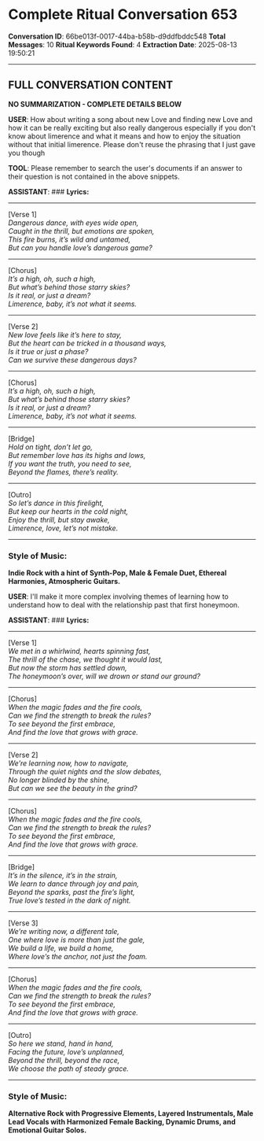 # Complete Ritual Conversation 653

**Conversation ID**: 66be013f-0017-44ba-b58b-d9ddfbddc548
**Total Messages**: 10
**Ritual Keywords Found**: 4
**Extraction Date**: 2025-08-13 19:50:21

---

## FULL CONVERSATION CONTENT

**NO SUMMARIZATION - COMPLETE DETAILS BELOW**

**USER**: How about writing a song about new Love and finding new Love and how it can be really exciting but also really dangerous especially if you don't know about limerence and what it means and how to enjoy the situation without that initial limerence. Please don't reuse the phrasing that I just gave you though

**TOOL**: Please remember to search the user's documents if an answer to their question is not contained in the above snippets.

**ASSISTANT**: ### **Lyrics:**

---

[Verse 1]  
*Dangerous dance, with eyes wide open,*  
*Caught in the thrill, but emotions are spoken,*  
*This fire burns, it’s wild and untamed,*  
*But can you handle love’s dangerous game?*

---

[Chorus]  
*It’s a high, oh, such a high,*  
*But what’s behind those starry skies?*  
*Is it real, or just a dream?*  
*Limerence, baby, it’s not what it seems.*

---

[Verse 2]  
*New love feels like it’s here to stay,*  
*But the heart can be tricked in a thousand ways,*  
*Is it true or just a phase?*  
*Can we survive these dangerous days?*

---

[Chorus]  
*It’s a high, oh, such a high,*  
*But what’s behind those starry skies?*  
*Is it real, or just a dream?*  
*Limerence, baby, it’s not what it seems.*

---

[Bridge]  
*Hold on tight, don’t let go,*  
*But remember love has its highs and lows,*  
*If you want the truth, you need to see,*  
*Beyond the flames, there’s reality.*

---

[Outro]  
*So let’s dance in this firelight,*  
*But keep our hearts in the cold night,*  
*Enjoy the thrill, but stay awake,*  
*Limerence, love, let’s not mistake.*

---

### **Style of Music:**  
**Indie Rock with a hint of Synth-Pop, Male & Female Duet, Ethereal Harmonies, Atmospheric Guitars.**

**USER**: I'll make it more complex involving themes of learning how to understand how to deal with the relationship past that first honeymoon.

**ASSISTANT**: ### **Lyrics:**

---

[Verse 1]  
*We met in a whirlwind, hearts spinning fast,*  
*The thrill of the chase, we thought it would last,*  
*But now the storm has settled down,*  
*The honeymoon’s over, will we drown or stand our ground?*

---

[Chorus]  
*When the magic fades and the fire cools,*  
*Can we find the strength to break the rules?*  
*To see beyond the first embrace,*  
*And find the love that grows with grace.*

---

[Verse 2]  
*We’re learning now, how to navigate,*  
*Through the quiet nights and the slow debates,*  
*No longer blinded by the shine,*  
*But can we see the beauty in the grind?*

---

[Chorus]  
*When the magic fades and the fire cools,*  
*Can we find the strength to break the rules?*  
*To see beyond the first embrace,*  
*And find the love that grows with grace.*

---

[Bridge]  
*It’s in the silence, it’s in the strain,*  
*We learn to dance through joy and pain,*  
*Beyond the sparks, past the fire’s light,*  
*True love’s tested in the dark of night.*

---

[Verse 3]  
*We’re writing now, a different tale,*  
*One where love is more than just the gale,*  
*We build a life, we build a home,*  
*Where love’s the anchor, not just the foam.*

---

[Chorus]  
*When the magic fades and the fire cools,*  
*Can we find the strength to break the rules?*  
*To see beyond the first embrace,*  
*And find the love that grows with grace.*

---

[Outro]  
*So here we stand, hand in hand,*  
*Facing the future, love’s unplanned,*  
*Beyond the thrill, beyond the race,*  
*We choose the path of steady grace.*

---

### **Style of Music:**  
**Alternative Rock with Progressive Elements, Layered Instrumentals, Male Lead Vocals with Harmonized Female Backing, Dynamic Drums, and Emotional Guitar Solos.**